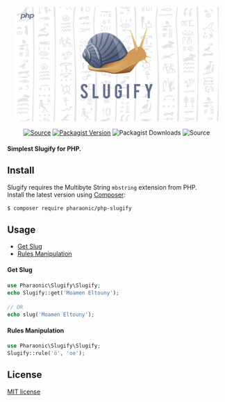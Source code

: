 <p align="center"><a href="https://pharaonic.io" target="_blank"><img src="https://raw.githubusercontent.com/Pharaonic/logos/main/php/slugify.jpg" width="470"></a></p>

<p align="center">
<a href="https://github.com/Pharaonic/php-slugify" target="_blank"><img src="http://img.shields.io/badge/source-pharaonic/php--slugify-blue.svg?style=flat-square" alt="Source"></a> <a href="https://packagist.org/packages/pharaonic/php-slugify" target="_blank"><img src="https://img.shields.io/packagist/v/pharaonic/php-slugify?style=flat-square" alt="Packagist Version"></a>
<img src="https://img.shields.io/packagist/dt/pharaonic/php-slugify?style=flat-square" alt="Packagist Downloads"> <img src="http://img.shields.io/badge/license-MIT-brightgreen.svg?style=flat-square" alt="Source">
</p>


#### Simplest Slugify for PHP.


## Install

Slugify requires the Multibyte String `mbstring` extension from PHP.<br>
Install the latest version using [Composer](https://getcomposer.org/):

```bash
$ composer require pharaonic/php-slugify
```



## Usage

- [Get Slug](#GS)
- [Rules Manipulation](#RM)



<a name="GS"></a>

#### Get Slug

```php
use Pharaonic\Slugify\Slugify;
echo Slugify::get('Moamen Eltouny');

// OR
echo slug('Moamen Eltouny');
```





<a name="RM"></a>

#### Rules Manipulation

```php
use Pharaonic\Slugify\Slugify;
Slugify::rule('ö', 'oe');
```






## License

[MIT license](LICENSE.md)
